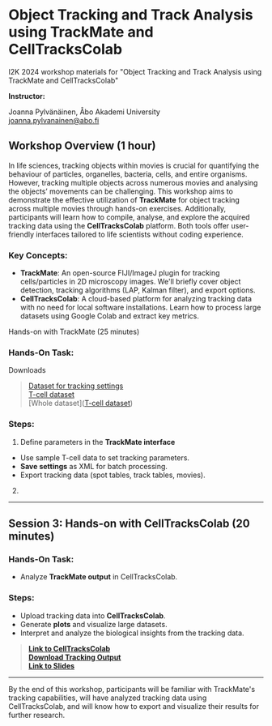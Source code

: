 # Object Tracking and Track Analysis using TrackMate and CellTracksColab

I2K 2024 workshop materials for "Object Tracking and Track Analysis using TrackMate and CellTracksColab"

**Instructor:**

Joanna Pylvänäinen, Åbo Akademi University  
joanna.pylvanainen@abo.fi  

## Workshop Overview (1 hour)

In life sciences, tracking objects within movies is crucial for quantifying the behaviour of particles, organelles, bacteria, cells, and entire organisms. However, tracking multiple objects across numerous movies and analysing the objects’ movements can be challenging. This workshop aims to demonstrate the effective utilization of **TrackMate** for object tracking across multiple movies through hands-on exercises. Additionally, participants will learn how to compile, analyse, and explore the acquired tracking data using the **CellTracksColab** platform. Both tools offer user-friendly interfaces tailored to life scientists without coding experience.

### Key Concepts:
- **TrackMate**: An open-source FIJI/ImageJ plugin for tracking cells/particles in 2D microscopy images. We'll briefly cover object detection, tracking algorithms (LAP, Kalman filter), and export options.
- **CellTracksColab**: A cloud-based platform for analyzing tracking data with no need for local software installations. Learn how to process large datasets using Google Colab and extract key metrics.

Hands-on with TrackMate (25 minutes)

### Hands-On Task:
Downloads

> [Dataset for tracking settings](https://abofi-my.sharepoint.com/:i:/g/personal/joanna_pylvanainen_abo_fi/ERvu_iiIWvBMo2Bnrk9bf7kB69vlmMwmCKNbxbDaP-1APQ?e=yqmxpc) <br>
> [T-cell dataset](https://abofi-my.sharepoint.com/:f:/g/personal/joanna_pylvanainen_abo_fi/Eqq_uT6T5pNAsGPt6wKYlAQBTnQx4cxu6uAGb2SmiyFSlQ?e=kDtrcc) <br>
> [Whole dataset]([T-cell dataset](https://abofi-my.sharepoint.com/:f:/g/personal/joanna_pylvanainen_abo_fi/Eqq_uT6T5pNAsGPt6wKYlAQBTnQx4cxu6uAGb2SmiyFSlQ?e=kDtrcc))

### Steps:
1. Define parameters in the **TrackMate interface**
- Use sample T-cell data to set tracking parameters.
- **Save settings** as XML for batch processing.
- Export tracking data (spot tables, track tables, movies).

2. 
---

## Session 3: Hands-on with CellTracksColab (20 minutes)

### Hands-On Task:
- Analyze **TrackMate output** in CellTracksColab.

### Steps:
- Upload tracking data into **CellTracksColab**.
- Generate **plots** and visualize large datasets.
- Interpret and analyze the biological insights from the tracking data.

> **[Link to CellTracksColab](https://github.com/CellMigrationLab/CellTracksColab)**  
> **[Download Tracking Output](https://drive.google.com/drive/folders/1UcIp-HBMeizYnuVLvrC5zqIQbLAZYpxG?usp=sharing)**  
> **[Link to Slides](https://drive.google.com/file/d/1P0s1Uy419S7hgleyeX3YkTN33DviiwVO/view?usp=sharing)**  

---

By the end of this workshop, participants will be familiar with TrackMate's tracking capabilities, will have analyzed tracking data using CellTracksColab, and will know how to export and visualize their results for further research.

